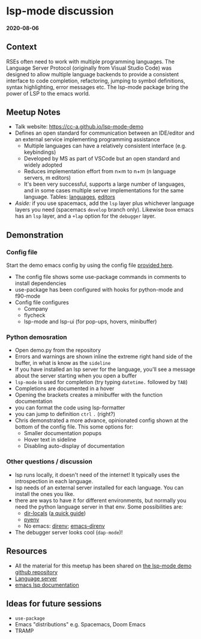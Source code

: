 # lsp-mode discussion
#### 2020-08-06

## Context
RSEs often need to work with multiple programming languages. The Language Server Protocol (originally from Visual Studio Code) was designed to allow multiple language backends to provide a consistent interface to code completion, refactoring, jumping to symbol definitions, syntax highlighting, error messages etc. The lsp-mode package bring the power of LSP to the emacs world.

## Meetup Notes

- Talk website: https://cc-a.github.io/lsp-mode-demo
- Defines an open standard for communication between an IDE/editor and an external service implementing programming assistance
    - Multiple languages can have a relatively consistent interface (e.g. keybindings)
    - Developed by MS as part of VSCode but an open standard and widely adopted
    - Reduces implementation effort from n×m to n+m (n language servers, m editors)
    - It's been very successful, supports a large number of languages, and in some cases multiple server implementations for the same language. Tables: [languages](https://langserver.org/#implementations-server), [editors](https://langserver.org/#implementations-client)
- *Aside:* if you use spacemacs, add the `lsp` layer plus whichever language layers you need (spacemacs `develop` branch only). Likewise `Doom` emacs has an `lsp` layer, and a `+lap` option for the `debugger` layer.

## Demonstration
### Config file
Start the demo emacs config by using the config file [provided here](https://raw.githubusercontent.com/cc-a/lsp-mode-demo/master/.emacs).
- The config file shows some use-package commands in comments to install dependencies
- use-package has been configured with hooks for python-mode and f90-mode
- Config file configures
    - Company
    - flycheck
    - lsp-mode and lsp-ui (for pop-ups, hovers, minibuffer)
    
### Python demosration
- Open demo.py from the repository
- Errors and warnings are shown inline the extreme right hand side of the buffer, in what is know as the `sideline`
- If you have installed an lsp server for the language, you'll see a message about the server starting when you open a buffer
- `lsp-mode` is used for completion (try typing `datetime.` followed by `TAB`)
- Completions are documented in a hover
- Opening the brackets creates a minibuffer with the function documentation
- you can format the code using lsp-formatter
- you can jump to definition `ctrl` `.` (right?)
- Chris demonstrated a more advance, opinionated config shown at the bottom of the config file. This some options for:
    - Smaller documentation popups
    - Hover text in sideline
    - Disabling auto-display of documentation

### Other questions / discussion

- lsp runs locally, it doesn't need of the internet! It typically uses the introspection in each language.
- lsp needs of an external server installed for each language. You can install the ones you like.
- there are ways to have it for different environments, but normally you need the python language server in that env. Some possibilities are:
    - [dir-locals](https://www.gnu.org/software/emacs/manual/html_node/elisp/Directory-Local-Variables.html) ([a quick guide](https://endlessparentheses.com/a-quick-guide-to-directory-local-variables.html))
    - [pyenv](https://github.com/pythonic-emacs/pyenv-mode)
    - No emacs: [direnv](https://direnv.net/); [emacs-direnv](https://github.com/wbolster/emacs-direnv)
- The debugger server looks cool (`dap-mode`)!

## Resources

- All the material for this meetup has been shared on [the lsp-mode demo github repository](https://github.com/cc-a/lsp-mode-demo)
- [Language server](https://langserver.org/)
- [emacs lsp documentation](https://emacs-lsp.github.io/lsp-mode/)

## Ideas for future sessions

- `use-package`
- Emacs "distributions" e.g. Spacemacs, Doom Emacs
- TRAMP